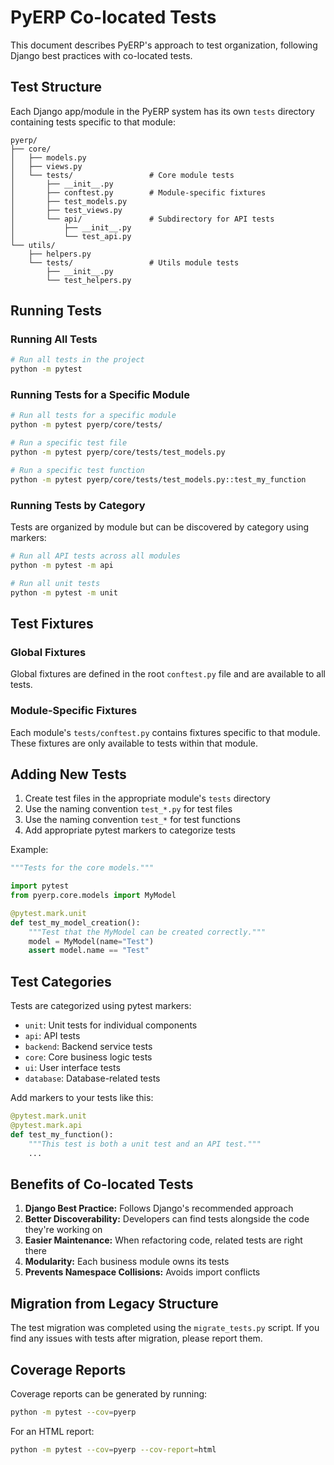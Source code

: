 # PyERP Co-located Tests

This document describes PyERP's approach to test organization, following Django best practices with co-located tests.

## Test Structure

Each Django app/module in the PyERP system has its own `tests` directory containing tests specific to that module:

```
pyerp/
├── core/
│   ├── models.py
│   ├── views.py
│   └── tests/                 # Core module tests
│       ├── __init__.py
│       ├── conftest.py        # Module-specific fixtures
│       ├── test_models.py
│       ├── test_views.py
│       └── api/               # Subdirectory for API tests
│           ├── __init__.py
│           └── test_api.py
└── utils/
    ├── helpers.py
    └── tests/                 # Utils module tests
        ├── __init__.py
        └── test_helpers.py
```

## Running Tests

### Running All Tests

```bash
# Run all tests in the project
python -m pytest
```

### Running Tests for a Specific Module

```bash
# Run all tests for a specific module
python -m pytest pyerp/core/tests/

# Run a specific test file
python -m pytest pyerp/core/tests/test_models.py

# Run a specific test function
python -m pytest pyerp/core/tests/test_models.py::test_my_function
```

### Running Tests by Category

Tests are organized by module but can be discovered by category using markers:

```bash
# Run all API tests across all modules
python -m pytest -m api

# Run all unit tests
python -m pytest -m unit
```

## Test Fixtures

### Global Fixtures

Global fixtures are defined in the root `conftest.py` file and are available to all tests.

### Module-Specific Fixtures

Each module's `tests/conftest.py` contains fixtures specific to that module. These fixtures are only available to tests within that module.

## Adding New Tests

1. Create test files in the appropriate module's `tests` directory
2. Use the naming convention `test_*.py` for test files
3. Use the naming convention `test_*` for test functions
4. Add appropriate pytest markers to categorize tests

Example:

```python
"""Tests for the core models."""

import pytest
from pyerp.core.models import MyModel

@pytest.mark.unit
def test_my_model_creation():
    """Test that the MyModel can be created correctly."""
    model = MyModel(name="Test")
    assert model.name == "Test"
```

## Test Categories

Tests are categorized using pytest markers:

- `unit`: Unit tests for individual components
- `api`: API tests
- `backend`: Backend service tests
- `core`: Core business logic tests
- `ui`: User interface tests
- `database`: Database-related tests

Add markers to your tests like this:

```python
@pytest.mark.unit
@pytest.mark.api
def test_my_function():
    """This test is both a unit test and an API test."""
    ...
```

## Benefits of Co-located Tests

1. **Django Best Practice:** Follows Django's recommended approach
2. **Better Discoverability:** Developers can find tests alongside the code they're working on
3. **Easier Maintenance:** When refactoring code, related tests are right there
4. **Modularity:** Each business module owns its tests
5. **Prevents Namespace Collisions:** Avoids import conflicts

## Migration from Legacy Structure

The test migration was completed using the `migrate_tests.py` script. If you find any issues with tests after migration, please report them.

## Coverage Reports

Coverage reports can be generated by running:

```bash
python -m pytest --cov=pyerp
```

For an HTML report:

```bash
python -m pytest --cov=pyerp --cov-report=html
``` 